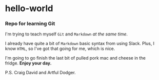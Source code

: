 # hello-world
### Repo for learning Git

I'm trying to teach myself `Git` and `Markdown` *at the same time*.

I already have quite a bit of `Markdown` basic syntax from using Slack. Plus, I know `HTML`, so I've got that going for me, which is nice.

I'm going to go finish the last bit of pulled pork mac and cheese in the fridge. **Enjoy your day.**

P.S. Craig David and Artful Dodger.
